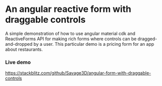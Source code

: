 # An angular reactive form with draggable controls

A simple demonstration of how to use angular material cdk and ReactiveForms API for making rich forms where controls can be dragged-and-dropped by a user. This particular demo is a pricing form for an app about restaurants. 

### Live demo
https://stackblitz.com/github/Savage3D/angular-form-with-draggable-controls
